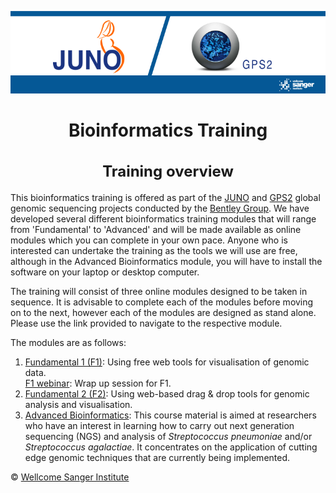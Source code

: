 <!-- coverpage.md -->

<!-- TODO: Add image -->
<!-- <img src="/img/training_banner.png"></img> -->
<!-- <div align=center>
<img width="200" src="/img/training_banner.png"/>
</div> -->


<div style="text-align: center">

![logo](/img/training_banner.png)

# Bioinformatics Training

<h2 style="font-size: 1.5rem">Training overview</h2>

</div>

This bioinformatics training is offered as part of the [JUNO](https://www.gbsgen.net/) and [GPS2](https://www.pneumogen.net/gps/index.html) global genomic sequencing projects conducted by the [Bentley Group](https://bentleygroup.sanger.ac.uk/). We have developed several different bioinformatics training modules that will range from 'Fundamental' to 'Advanced' and will be made available as online modules which you can complete in your own pace. Anyone who is interested can undertake the training as the tools we will use are free, although in the Advanced Bioinformatics module, you will have to install the software on your laptop or desktop computer.

The training will consist of  three online modules designed to be taken in sequence. It is advisable to complete each of the modules before moving on to the next, however each of the modules are designed as stand alone. Please use the link provided to navigate to the respective module.

The modules are as follows:
1. [Fundamental 1 (F1)](F1/): Using free web tools for visualisation of genomic data.
</br>[F1 webinar](F1_webinar/): Wrap up session for F1.
2. [Fundamental 2 (F2)](F2/): Using web-based drag & drop tools for genomic analysis and visualisation. 
3. [Advanced Bioinformatics](https://jolynnem.github.io/jolynnemokaya.github.io/Bioinformatics_Workshop.html): This course material is aimed at researchers who have an interest in learning how to carry out next generation sequencing (NGS) and analysis of *Streptococcus pneumoniae* and/or *Streptococcus agalactiae*. It concentrates on the application of cutting edge genomic techniques that are currently being implemented.

&copy; [Wellcome Sanger Institute](https://www.sanger.ac.uk/)
